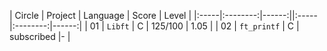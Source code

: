 | Circle |  Project  | Language | Score | Level |
|:-----|:--------:|------:||:-----|:--------:|------:|
| 01   | `Libft` | C  | 125/100 | 1.05 |
| 02   | `ft_printf` | C  | subscribed |- |